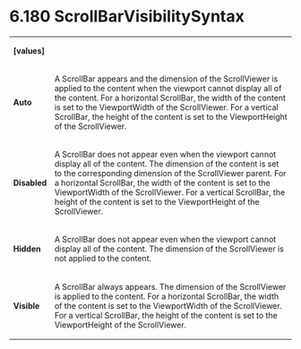 <html dir="LTR" xmlns:mshelp="http://msdn.microsoft.com/mshelp" xmlns:ddue="http://ddue.schemas.microsoft.com/authoring/2003/5" xmlns:xlink="http://www.w3.org/1999/xlink" xmlns:tool="http://www.microsoft.com/tooltip"><body><input type="hidden" id="userDataCache" class="userDataStyle"><input type="hidden" id="hiddenScrollOffset"><img id="dropDownImage" style="display:none; height:0; width:0;" src="../local/drpdown.gif"><img id="dropDownHoverImage" style="display:none; height:0; width:0;" src="../local/drpdown_orange.gif"><img id="collapseImage" style="display:none; height:0; width:0;" src="../local/collapse.gif"><img id="expandImage" style="display:none; height:0; width:0;" src="../local/exp.gif"><img id="collapseAllImage" style="display:none; height:0; width:0;" src="../local/collall.gif"><img id="expandAllImage" style="display:none; height:0; width:0;" src="../local/expall.gif"><img id="copyImage" style="display:none; height:0; width:0;" src="../local/copycode.gif"><img id="copyHoverImage" style="display:none; height:0; width:0;" src="../local/copycodeHighlight.gif"><div id="header"><h1 class="heading">6.180 ScrollBarVisibilitySyntax</h1></div><div id="mainSection"><div id="mainBody"><div id="allHistory" class="saveHistory" onsave="saveAll()" onload="loadAll()"></div>




<p xmlns:wsd="http://wsdev.schemas.microsoft.com/authoring/2008/2" xmlns:msxsl="urn:schemas-microsoft-com:xslt" xmlns:script="urn:script" xmlns:build="urn:build">
<div id="sectionSection0" class="section" name="collapseableSection"><content xmlns="http://ddue.schemas.microsoft.com/authoring/2003/5" xmlns:wsd="http://wsdev.schemas.microsoft.com/authoring/2008/2" xmlns:msxsl="urn:schemas-microsoft-com:xslt" xmlns:script="urn:script" xmlns:build="urn:build">
				</content></div><div id="sectionSection1" class="section" name="collapseableSection"><content xmlns="http://ddue.schemas.microsoft.com/authoring/2003/5" xmlns:wsd="http://wsdev.schemas.microsoft.com/authoring/2008/2" xmlns:msxsl="urn:schemas-microsoft-com:xslt" xmlns:script="urn:script" xmlns:build="urn:build">
					<p xmlns=""><b></b></p><table class="ProtocolAuthoredTable" xmlns=""><tr>
								<td>
									<p>
										<b>[values]</b>
									</p>
								</td>
								<td>
								</td>
							</tr><tr>
							<td>
								<p>
									<b>Auto</b>
								</p>
							</td>
							<td>
								<p>A ScrollBar appears and the dimension of the ScrollViewer is applied to the content when the viewport cannot display all of the content. For a horizontal ScrollBar, the width of the content is set to the ViewportWidth of the ScrollViewer. For a vertical ScrollBar, the height of the content is set to the ViewportHeight of the ScrollViewer.</p>
							</td>
						</tr><tr>
							<td>
								<p>
									<b>Disabled</b>
								</p>
							</td>
							<td>
								<p>A ScrollBar does not appear even when the viewport cannot display all of the content. The dimension of the content is set to the corresponding dimension of the ScrollViewer parent. For a horizontal ScrollBar, the width of the content is set to the ViewportWidth of the ScrollViewer. For a vertical ScrollBar, the height of the content is set to the ViewportHeight of the ScrollViewer.</p>
							</td>
						</tr><tr>
							<td>
								<p>
									<b>Hidden</b>
								</p>
							</td>
							<td>
								<p>A ScrollBar does not appear even when the viewport cannot display all of the content. The dimension of the ScrollViewer is not applied to the content.</p>
							</td>
						</tr><tr>
							<td>
								<p>
									<b>Visible</b>
								</p>
							</td>
							<td>
								<p>A ScrollBar always appears. The dimension of the ScrollViewer is applied to the content. For a horizontal ScrollBar, the width of the content is set to the ViewportWidth of the ScrollViewer. For a vertical ScrollBar, the height of the content is set to the ViewportHeight of the ScrollViewer.</p>
							</td>
						</tr></table>
				</content></div><!--[if gte IE 5]>
			<tool:tip element="languageFilterToolTip" avoidmouse="false"/>
		<![endif]--></div><a name="feedback"></a><span></span></div></body></html>